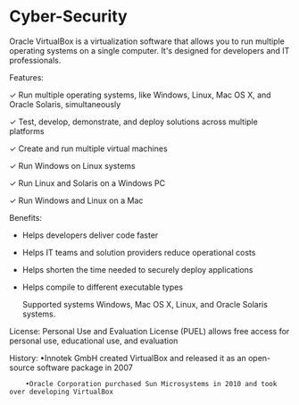 # Cyber-Security

   Oracle VirtualBox is a virtualization software that allows you to run multiple operating systems on a single computer. It's designed for developers and IT professionals. 

Features:
  
  ✓ Run multiple operating systems, like Windows, Linux, Mac OS X, and Oracle Solaris, simultaneously

  ✓ Test, develop, demonstrate, and deploy solutions across multiple platforms

  ✓  Create and run multiple virtual machines

  ✓ Run Windows on Linux systems 

  ✓ Run Linux and Solaris on a Windows PC

  ✓ Run Windows and Linux on a Mac

Benefits:
   * Helps developers deliver code faster
   * Helps IT teams and solution providers reduce operational costs
   * Helps shorten the time needed to securely deploy applications
   * Helps compile to different executable types

       Supported systems Windows, Mac OS X, Linux, and Oracle Solaris systems. 

License:
Personal Use and Evaluation License (PUEL) allows free access for personal use, educational use, and evaluation

History:
        •Innotek GmbH created VirtualBox and released it as an open-source software package in 2007

        •Oracle Corporation purchased Sun Microsystems in 2010 and took over developing VirtualBox